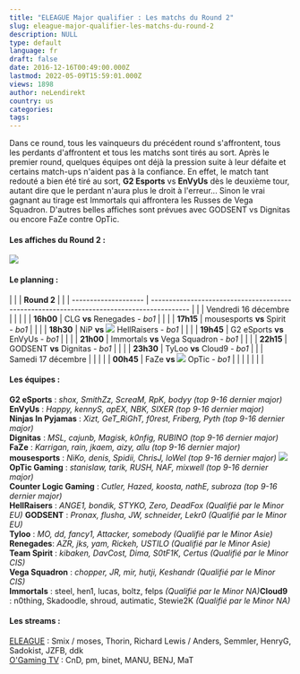 ```yaml
---
title: "ELEAGUE Major qualifier : Les matchs du Round 2"
slug: eleague-major-qualifier-les-matchs-du-round-2
description: NULL
type: default
language: fr
draft: false
date: 2016-12-16T00:49:00.000Z
lastmod: 2022-05-09T15:59:01.000Z
views: 1898
author: neLendirekt
country: us
categories:
tags:
---
```

Dans ce round, tous les vainqueurs du précédent round s'affrontent, tous les perdants d'affrontent et tous les matchs sont tirés au sort. Après le premier round, quelques équipes ont déjà la pression suite à leur défaite et certains match-ups n'aident pas à la confiance. En effet, le match tant redouté a bien été tiré au sort, **G2 Esports** vs **EnVyUs** dès le deuxième tour, autant dire que le perdant n'aura plus le droit à l'erreur... Sinon le vrai gagnant au tirage est Immortals qui affrontera les Russes de Vega Squadron. D'autres belles affiches sont prévues avec GODSENT vs Dignitas ou encore FaZe contre OpTic.

####   **Les affiches du Round 2 :** 

**![](/storage/images/58532f6f66593_czwxphvwiaerhcqjpg.jpg)**

#### Le planning :

| |                    | **Round 2**                                                                               |  |
| -------------------- | ----------------------------------------------------------------------------------------- |  |
| Vendredi 16 décembre |                                                                                           |  |
| |  **16h00**         | CLG **vs** Renegades _\- bo1_                                                             |  |
| |  **17h15**         | mousesports **vs** Spirit _\- bo1_                                                        |  |
| |  **18h30**         | NiP **vs ![](/storage/countries/flag/europe_flag_580d21b984714.gif)** HellRaisers - _bo1_ |  |
| |  **19h45**         | G2 eSports **vs** EnVyUs - _bo1_                                                          |  |
| |  **21h00**         | Immortals **vs** Vega Squadron - _bo1_                                                    |  |
| |  **22h15**         | GODSENT **vs** Dignitas - _bo1_                                                           |  |
| |  **23h30**         | TyLoo **vs** Cloud9 - _bo1_                                                               |  |
| Samedi 17 décembre   |                                                                                           |  |
| |  **00h45**         | FaZe **vs ![](/storage/countries/flag/na_flag_58176583b5a4d.png)** OpTic - _bo1_          |  |
| |                    |                                                                                           |  |

#### Les équipes :

**G2 eSports** : _shox, SmithZz, ScreaM, RpK, bodyy (top 9-16 dernier major)_  
**EnVyUs** : _Happy, kennyS, apEX, NBK, SIXER (top 9-16 dernier major)_  
**Ninjas In Pyjamas** : _Xizt, GeT\_RiGhT, f0rest, Friberg, Pyth (top 9-16 dernier major)_  
**Dignitas** : _MSL, cajunb, Magisk, k0nfig, RUBINO (top 9-16 dernier major)_  
**FaZe** : _Karrigan, rain, jkaem, aizy, allu (top 9-16 dernier major)_  
**mousesports** : _NiKo, denis, Spidii, ChrisJ, loWel (top 9-16 dernier major)_ 
_![](/storage/countries/flag/naflag58176583b5a4d.png)_ **OpTic Gaming** : _stanislaw, tarik, RUSH, NAF, mixwell (top 9-16 dernier major)_  
**Counter Logic Gaming** : _Cutler, Hazed, koosta, nathE, subroza (top 9-16 dernier major)_  
**HellRaisers** : _ANGE1, bondik, STYKO, Zero, DeadFox (Qualifié par le Minor EU)_ 
**GODSENT** : _Pronax, flusha, JW, schneider, Lekr0 (Qualifié par le Minor EU)_  
**Tyloo** : _MO, dd, fancy1, Attacker, somebody_ _(Qualifié par le Minor Asie)_  
**Renegades**: _AZR, jks, yam, Rickeh, USTILO (Qualifié par le Minor Asie)_  
**Team Spirit** : _kibaken, DavCost, Dima, S0tF1K, Certus_ _(Qualifié par le Minor CIS)_  
**Vega Squadron** : _chopper, JR, mir, hutji, Keshandr (Qualifié par le Minor CIS)_  
**Immortals** : steel, hen1, lucas, boltz, felps _(Qualifié par le Minor NA)_**Cloud9** : n0thing, Skadoodle, shroud, autimatic, Stewie2K _(Qualifié par le Minor NA)_

#### **Les streams :**

[ELEAGUE](https://www.twitch.tv/eleaguetv) : Smix / moses, Thorin, Richard Lewis / Anders, Semmler, HenryG, Sadokist, JZFB, ddk  
[O'Gaming TV](https://www.twitch.tv/ogamingcs) : CnD, pm, binet, MANU, BENJ, MaT
